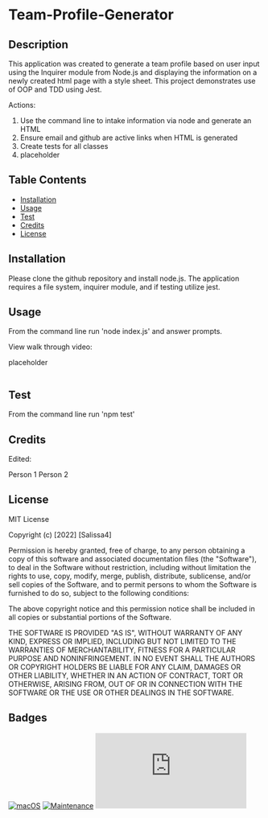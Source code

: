 # Team-Profile-Generator

## Description

This application was created to generate a team profile based on user input using the Inquirer module from Node.js and displaying the information on a newly created html page with a style sheet. This project demonstrates use of OOP and TDD using Jest.

Actions:
1. Use the command line to intake information via node and generate an HTML
2. Ensure email and github are active links when HTML is generated
3. Create tests for all classes
4. placeholder 


## Table Contents
* [Installation](#installation)
* [Usage](#usage)
* [Test](#test)
* [Credits](#credits)
* [License](#license)

## Installation

Please clone the github repository and install node.js. The application requires a file system, inquirer module, and if testing utilize jest. 

## Usage

From the command line run 'node index.js' and answer prompts. 

View walk through video: 

placeholder

<img src=" ">

## Test

From the command line run 'npm test'

## Credits

Edited: 

Person 1
Person 2

## License

MIT License

Copyright (c) [2022] [Salissa4]

Permission is hereby granted, free of charge, to any person obtaining a copy
of this software and associated documentation files (the "Software"), to deal
in the Software without restriction, including without limitation the rights
to use, copy, modify, merge, publish, distribute, sublicense, and/or sell
copies of the Software, and to permit persons to whom the Software is
furnished to do so, subject to the following conditions:

The above copyright notice and this permission notice shall be included in all
copies or substantial portions of the Software.

THE SOFTWARE IS PROVIDED "AS IS", WITHOUT WARRANTY OF ANY KIND, EXPRESS OR
IMPLIED, INCLUDING BUT NOT LIMITED TO THE WARRANTIES OF MERCHANTABILITY,
FITNESS FOR A PARTICULAR PURPOSE AND NONINFRINGEMENT. IN NO EVENT SHALL THE
AUTHORS OR COPYRIGHT HOLDERS BE LIABLE FOR ANY CLAIM, DAMAGES OR OTHER
LIABILITY, WHETHER IN AN ACTION OF CONTRACT, TORT OR OTHERWISE, ARISING FROM,
OUT OF OR IN CONNECTION WITH THE SOFTWARE OR THE USE OR OTHER DEALINGS IN THE
SOFTWARE.

## Badges

[![macOS](https://svgshare.com/i/ZjP.svg)](https://svgshare.com/i/ZjP.svg)
[![Maintenance](https://img.shields.io/badge/Maintained%3F-no-red.svg)](https://bitbucket.org/lbesson/ansi-colors)
[![GitHub license](https://badgen.net/github/license/Naereen/Strapdown.js)](https://github.com/Naereen/StrapDown.js/blob/master/LICENSE)